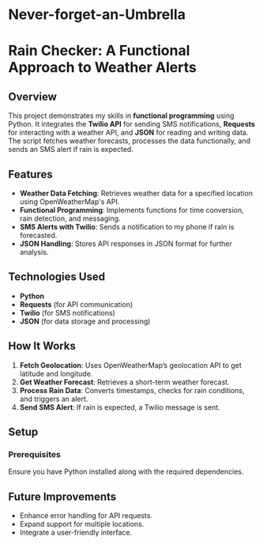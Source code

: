 # Never-forget-an-Umbrella
# Rain Checker: A Functional Approach to Weather Alerts

## Overview  
This project demonstrates my skills in **functional programming** using Python. It integrates the **Twilio API** for sending SMS notifications, **Requests** for interacting with a weather API, and **JSON** for reading and writing data. The script fetches weather forecasts, processes the data functionally, and sends an SMS alert if rain is expected.

## Features  
- **Weather Data Fetching**: Retrieves weather data for a specified location using OpenWeatherMap's API.  
- **Functional Programming**: Implements functions for time conversion, rain detection, and messaging.  
- **SMS Alerts with Twilio**: Sends a notification to my phone if rain is forecasted.  
- **JSON Handling**: Stores API responses in JSON format for further analysis.  

## Technologies Used  
- **Python**  
- **Requests** (for API communication)  
- **Twilio** (for SMS notifications)  
- **JSON** (for data storage and processing)  

## How It Works  
1. **Fetch Geolocation**: Uses OpenWeatherMap’s geolocation API to get latitude and longitude.  
2. **Get Weather Forecast**: Retrieves a short-term weather forecast.  
3. **Process Rain Data**: Converts timestamps, checks for rain conditions, and triggers an alert.  
4. **Send SMS Alert**: If rain is expected, a Twilio message is sent.  

## Setup  
### Prerequisites  
Ensure you have Python installed along with the required dependencies.


## Future Improvements  
- Enhance error handling for API requests.  
- Expand support for multiple locations.  
- Integrate a user-friendly interface.  
